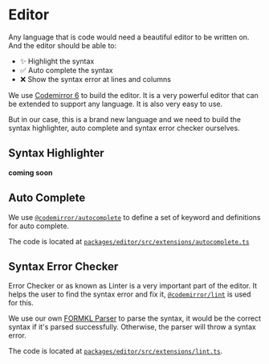 # Editor

Any language that is code would need a beautiful editor to be written on. And the editor should be able to:
- ✨ Highlight the syntax
- ✅ Auto complete the syntax
- ❌ Show the syntax error at lines and columns

We use [Codemirror 6](https://codemirror.net/6/) to build the editor. It is a very powerful editor that can be extended to support any language. It is also very easy to use.

But in our case, this is a brand new language and we need to build the syntax highlighter, auto complete and syntax error checker ourselves.

## Syntax Highlighter

**coming soon**

## Auto Complete

We use [`@codemirror/autocomplete`](https://codemirror.net/6/docs/ref/#autocomplete) to define a set of keyword and definitions for auto complete.

The code is located at [`packages/editor/src/extensions/autocomplete.ts`](https://github.com/formkl/formkl/blob/6c740487fd1cb0b82e59a0462c058bc0a058b4a8/packages/editor/src/extensions/autocomplete.ts)

## Syntax Error Checker

Error Checker or as known as Linter is a very important part of the editor. It helps the user to find the syntax error and fix it, [`@codemirror/lint`](https://codemirror.net/6/docs/ref/#lint) is used for this.

We use our own [FORMKL Parser](/introduction#basic-example) to parse the syntax, it would be the correct syntax if it's parsed successfully. Otherwise, the parser will throw a syntax error.

The code is located at [`packages/editor/src/extensions/lint.ts`](https://github.com/formkl/formkl/blob/6c740487fd1cb0b82e59a0462c058bc0a058b4a8/packages/editor/src/extensions/lint.ts).
